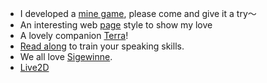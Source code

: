 


- I developed a [mine game](/Projects/mine.html), please come and give it a try～
- An interesting web [page](/Projects/mylove.html) style to show my love
- A lovely companion [Terra](/Projects/terra.html)!
- [Read along](/Projects/reader.html) to train your speaking skills.
- We all love [Sigewinne](/Projects/Sigewinne.html).
- [Live2D](/Projects/Live2D.html)
